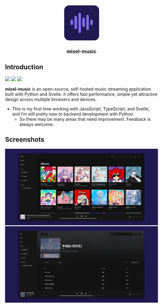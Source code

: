 <p align="center">
  <img src="assets/logo.svg" width="115">
  <h3 align="center">mixel-music</h3>
</p>

## Introduction
<a href="."><img src="https://img.shields.io/badge/dynamic/json?url=https%3A%2F%2Fraw.githubusercontent.com%2Fmixel-music%2Fmixel-music%2Fmain%2Fweb%2Fpackage.json&query=version&label=version&style=flat-square&color=211951&labelColor=211951"></a> <a href="LICENSE"><img src="https://img.shields.io/github/license/mixel-music/mixel-music?style=flat-square&color=211951&labelColor=211951"></a> <a href="app/pyproject.toml"><img src="https://img.shields.io/badge/Python-3.10+-211951?style=flat-square&labelColor=211951"></a>

**mixel-music** is an open-source, self-hosted music streaming application built with Python and Svelte. It offers fast performance, simple yet attractive design across multiple browsers and devices.
* This is my first time working with JavaScript, TypeScript, and Svelte, and I’m still pretty new to backend development with Python.
  * So there may be many areas that need improvement. Feedback is always welcome.

## Screenshots
<img src="assets/album-list.png">

<img src="assets/album-info.png">
